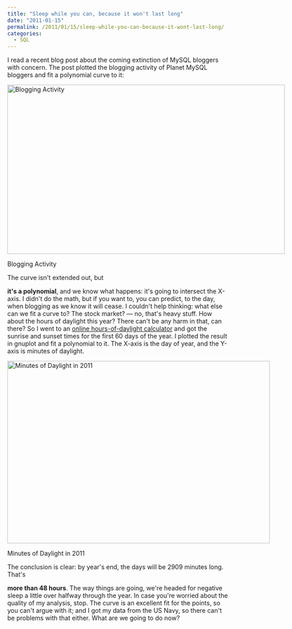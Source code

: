 ```yaml
---
title: "Sleep while you can, because it won't last long"
date: "2011-01-15"
permalink: /2011/01/15/sleep-while-you-can-because-it-wont-last-long/
categories:
  - SQL
---
```

I read a recent blog post about the coming extinction of MySQL bloggers with concern. The post plotted the blogging activity of Planet MySQL bloggers and fit a polynomial curve to it: <div id="attachment_2150" class="wp-caption aligncenter" style="width: 642px">
  <img class="size-full wp-image-2150" title="Blogging Activity" src="http://www.xaprb.com/blog/wp-content/uploads/2011/01/blogging-activity.png" alt="Blogging Activity" width="632" height="385" /><p class="wp-caption-text">
    Blogging Activity
  </p>
</div> The curve isn't extended out, but 

**it's a polynomial**, and we know what happens: it's going to intersect the X-axis. I didn't do the math, but if you want to, you can predict, to the day, when blogging as we know it will cease. I couldn't help thinking: what else can we fit a curve to? The stock market? &#8212; no, that's heavy stuff. How about the hours of daylight this year? There can't be any harm in that, can there? So I went to an [online hours-of-daylight calculator][1] and got the sunrise and sunset times for the first 60 days of the year. I plotted the result in gnuplot and fit a polynomial to it. The X-axis is the day of year, and the Y-axis is minutes of daylight. <div id="attachment_2151" class="wp-caption aligncenter" style="width: 608px">
  <img class="size-full wp-image-2151" title="Minutes of Daylight in 2011" src="http://www.xaprb.com/blog/wp-content/uploads/2011/01/minutes-of-daylight-e1295092294921.png" alt="Minutes of Daylight in 2011" width="598" height="415" /><p class="wp-caption-text">
    Minutes of Daylight in 2011
  </p>
</div> The conclusion is clear: by year's end, the days will be 2909 minutes long. That's 

**more than 48 hours**. The way things are going, we're headed for negative sleep a little over halfway through the year. In case you're worried about the quality of my analysis, stop. The curve is an excellent fit for the points, so you can't argue with it; and I got my data from the US Navy, so there can't be problems with that either. What are we going to do now?

 [1]: http://aa.usno.navy.mil/data/docs/RS_OneYear.php
